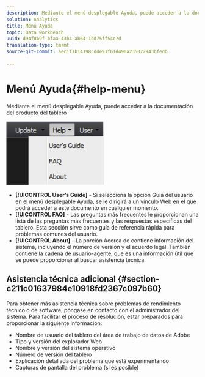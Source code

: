 ```yaml
---
description: Mediante el menú desplegable Ayuda, puede acceder a la documentación del producto del tablero
solution: Analytics
title: Menú Ayuda
topic: Data workbench
uuid: d94f8b9f-bfaa-43b4-ab64-1bd75ff54c7d
translation-type: tm+mt
source-git-commit: aec1f7b14198cdde91f61d490a235022943bfedb

---
```



# Menú Ayuda{#help-menu}

Mediante el menú desplegable Ayuda, puede acceder a la documentación del producto del tablero

![](assets/help.png)

* **[!UICONTROL User’s Guide]** - Si selecciona la opción Guía del usuario en el menú desplegable Ayuda, se le dirigirá a un vínculo Web en el que podrá acceder a este documento en cualquier momento.
* **[!UICONTROL FAQ]** - Las preguntas más frecuentes le proporcionan una lista de las preguntas más frecuentes y las respuestas específicas del tablero. Esta sección sirve como guía de referencia rápida para problemas comunes del usuario.
* **[!UICONTROL About]** - La porción Acerca de contiene información del sistema, incluyendo el número de versión y el acuerdo legal. También contiene la cadena de usuario-agente, que es una información útil que se puede proporcionar al buscar asistencia técnica.

## Asistencia técnica adicional {#section-c211c01637984e10918fd2367c097b60}

Para obtener más asistencia técnica sobre problemas de rendimiento técnico o de software, póngase en contacto con el administrador del sistema. Para facilitar el proceso de resolución, estar preparados para proporcionar la siguiente información:

* Nombre de usuario del tablero del área de trabajo de datos de Adobe
* Tipo y versión del explorador Web
* Nombre y versión del sistema operativo
* Número de versión del tablero
* Explicación detallada del problema que está experimentando
* Capturas de pantalla del problema (si es posible)


